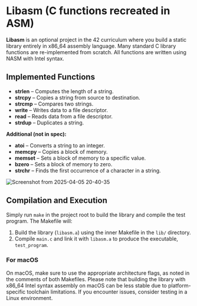 # Libasm (C functions recreated in ASM)

**Libasm** is an optional project in the 42 curriculum where you build a static library entirely in x86_64 assembly language. Many standard C library functions are re-implemented from scratch. All functions are written using NASM with Intel syntax.


## Implemented Functions

- **strlen** – Computes the length of a string.
- **strcpy** – Copies a string from source to destination.
- **strcmp** – Compares two strings.
- **write** – Writes data to a file descriptor.
- **read** – Reads data from a file descriptor.
- **strdup** – Duplicates a string.
  
**Additional (not in spec):**
- **atoi** – Converts a string to an integer.
- **memcpy** – Copies a block of memory.
- **memset** – Sets a block of memory to a specific value.
- **bzero** – Sets a block of memory to zero.
- **strchr** – Finds the first occurrence of a character in a string.

![Screenshot from 2025-04-05 20-40-35](https://github.com/user-attachments/assets/0af79f5a-aad7-486f-96ba-c7f561f9f664)

## Compilation and Execution

Simply run `make` in the project root to build the library and compile the test program. The Makefile will:

1. Build the library (`libasm.a`) using the inner Makefile in the `lib/` directory.
2. Compile `main.c` and link it with `libasm.a` to produce the executable, `test_program`.

### For macOS

On macOS, make sure to use the appropriate architecture flags, as noted in the comments of both Makefiles. Please note that building the library with x86_64 Intel syntax assembly on macOS can be less stable due to platform-specific toolchain limitations. If you encounter issues, consider testing in a Linux environment.
